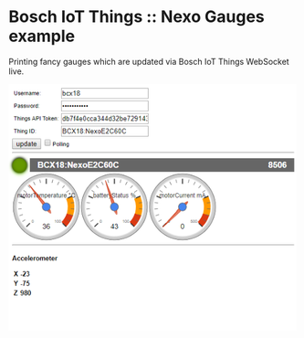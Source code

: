 # Bosch IoT Things :: Nexo Gauges example

Printing fancy gauges which are updated via Bosch IoT Things WebSocket live.

![Gauges Screenshot](gauges-nexo.png)
